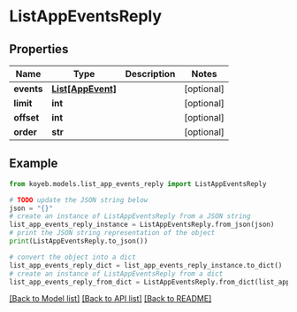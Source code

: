 # ListAppEventsReply


## Properties

Name | Type | Description | Notes
------------ | ------------- | ------------- | -------------
**events** | [**List[AppEvent]**](AppEvent.md) |  | [optional] 
**limit** | **int** |  | [optional] 
**offset** | **int** |  | [optional] 
**order** | **str** |  | [optional] 

## Example

```python
from koyeb.models.list_app_events_reply import ListAppEventsReply

# TODO update the JSON string below
json = "{}"
# create an instance of ListAppEventsReply from a JSON string
list_app_events_reply_instance = ListAppEventsReply.from_json(json)
# print the JSON string representation of the object
print(ListAppEventsReply.to_json())

# convert the object into a dict
list_app_events_reply_dict = list_app_events_reply_instance.to_dict()
# create an instance of ListAppEventsReply from a dict
list_app_events_reply_from_dict = ListAppEventsReply.from_dict(list_app_events_reply_dict)
```
[[Back to Model list]](../README.md#documentation-for-models) [[Back to API list]](../README.md#documentation-for-api-endpoints) [[Back to README]](../README.md)


